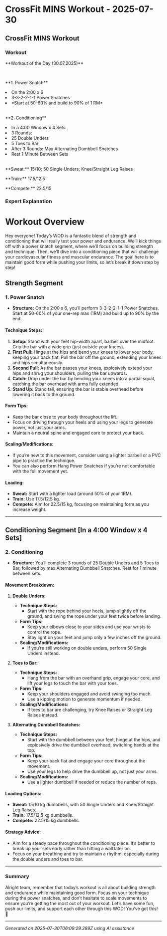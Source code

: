 # CrossFit MINS Workout - 2025-07-30

## CrossFit MINS Workout

### Workout
<p class="mb-2">**Workout of the Day (30.07.2025)**</p><br><p class="mb-2">**1. Power Snatch**</p><li class="ml-4">On the 2:00 x 6</li><li class="ml-4">3-3-2-2-1-1 Power Snatches</li><li class="ml-4">*Start at 50-60% and build to 90% of 1 RM*</li><br><p class="mb-2">**2. Conditioning**</p><li class="ml-4">In a 4:00 Window x 4 Sets:</li><li class="ml-4">3 Rounds:</li><li class="ml-4">25 Double Unders</li><li class="ml-4">5 Toes to Bar</li><li class="ml-4">After 3 Rounds: Max Alternating Dumbbell Snatches</li><li class="ml-4">Rest 1 Minute Between Sets</li><br><p class="mb-2">**Sweat:** 15/10; 50 Single Unders; Knee/Straight Leg Raises</p><p class="mb-2">**Train:** 17.5/12.5</p><p class="mb-2">**Compete:** 22.5/15</p>

### Expert Explanation
# Workout Overview
Hey everyone! Today’s WOD is a fantastic blend of strength and conditioning that will really test your power and endurance. We’ll kick things off with a power snatch segment, where we’ll focus on building strength and technique. Then, we’ll dive into a conditioning piece that will challenge your cardiovascular fitness and muscular endurance. The goal here is to maintain good form while pushing your limits, so let’s break it down step by step!

## Strength Segment
### 1. Power Snatch
- **Structure:** On the 2:00 x 6, you’ll perform 3-3-2-2-1-1 Power Snatches. Start at 50-60% of your one-rep max (1RM) and build up to 90% by the end.
  
#### Technique Steps:
1. **Setup:** Stand with your feet hip-width apart, barbell over the midfoot. Grip the bar with a wide grip (just outside your knees).
2. **First Pull:** Hinge at the hips and bend your knees to lower your body, keeping your back flat. Pull the bar off the ground, extending your knees and hips simultaneously.
3. **Second Pull:** As the bar passes your knees, explosively extend your hips and shrug your shoulders, pulling the bar upwards.
4. **Catch:** Drop under the bar by bending your knees into a partial squat, catching the bar overhead with arms fully extended.
5. **Stand Up:** Stand tall, ensuring the bar is stable overhead before lowering it back to the ground.

#### Form Tips:
- Keep the bar close to your body throughout the lift.
- Focus on driving through your heels and using your legs to generate power, not just your arms.
- Maintain a neutral spine and engaged core to protect your back.

#### Scaling/Modifications:
- If you’re new to this movement, consider using a lighter barbell or a PVC pipe to practice the technique.
- You can also perform Hang Power Snatches if you’re not comfortable with the full movement yet.

#### Loading:
- **Sweat:** Start with a lighter load (around 50% of your 1RM).
- **Train:** Use 17.5/12.5 kg.
- **Compete:** Aim for 22.5/15 kg, focusing on maintaining form as you increase weight.

---

## Conditioning Segment [In a 4:00 Window x 4 Sets]
### 2. Conditioning
- **Structure:** You’ll complete 3 rounds of 25 Double Unders and 5 Toes to Bar, followed by max Alternating Dumbbell Snatches. Rest for 1 minute between sets.

#### Movement Breakdown:
1. **Double Unders:**
   - **Technique Steps:**
     - Start with the rope behind your heels, jump slightly off the ground, and swing the rope under your feet twice before landing.
   - **Form Tips:**
     - Keep your elbows close to your sides and use your wrists to control the rope.
     - Stay light on your feet and jump only a few inches off the ground.
   - **Scaling/Modifications:**
     - If you’re still working on double unders, perform 50 Single Unders instead.

2. **Toes to Bar:**
   - **Technique Steps:**
     - Hang from the bar with an overhand grip, engage your core, and lift your legs to touch the bar with your toes.
   - **Form Tips:**
     - Keep your shoulders engaged and avoid swinging too much.
     - Use a kipping motion to generate momentum if needed.
   - **Scaling/Modifications:**
     - If toes to bar are challenging, try Knee Raises or Straight Leg Raises instead.

3. **Alternating Dumbbell Snatches:**
   - **Technique Steps:**
     - Start with the dumbbell between your feet, hinge at the hips, and explosively drive the dumbbell overhead, switching hands at the top.
   - **Form Tips:**
     - Keep your back flat and engage your core throughout the movement.
     - Use your legs to help drive the dumbbell up, not just your arms.
   - **Scaling/Modifications:**
     - Use a lighter dumbbell if needed or reduce the number of reps.

#### Loading Options:
- **Sweat:** 15/10 kg dumbbells, with 50 Single Unders and Knee/Straight Leg Raises.
- **Train:** 17.5/12.5 kg dumbbells.
- **Compete:** 22.5/15 kg dumbbells.

#### Strategy Advice:
- Aim for a steady pace throughout the conditioning piece. It’s better to break up your sets early rather than hitting a wall later on.
- Focus on your breathing and try to maintain a rhythm, especially during the double unders and toes to bar.

---

### Summary
Alright team, remember that today’s workout is all about building strength and endurance while maintaining good form. Focus on your technique during the power snatches, and don’t hesitate to scale movements to ensure you’re getting the most out of your workout. Let’s have some fun, push our limits, and support each other through this WOD! You’ve got this! 💪

---
*Generated on 2025-07-30T06:09:29.289Z using AI assistance*
